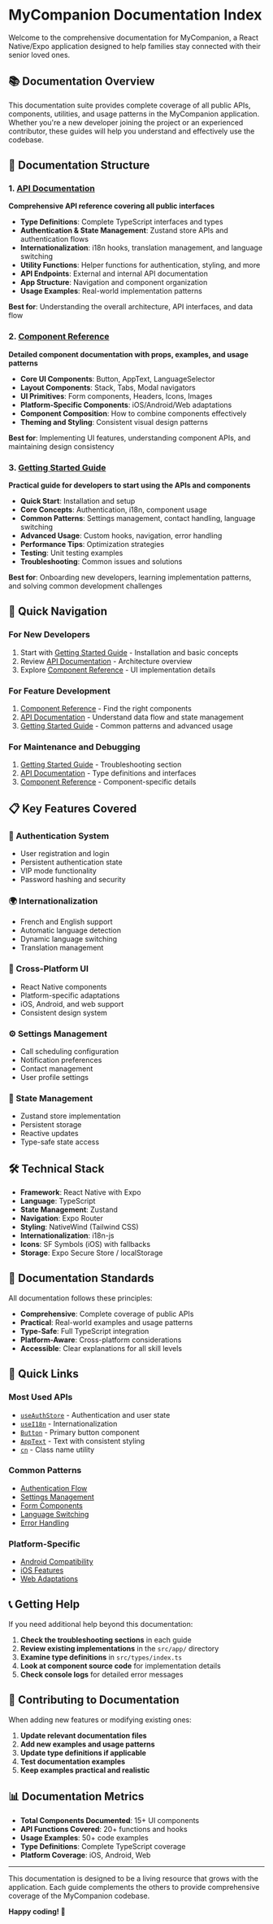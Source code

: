 # MyCompanion Documentation Index

Welcome to the comprehensive documentation for MyCompanion, a React Native/Expo application designed to help families stay connected with their senior loved ones.

## 📚 Documentation Overview

This documentation suite provides complete coverage of all public APIs, components, utilities, and usage patterns in the MyCompanion application. Whether you're a new developer joining the project or an experienced contributor, these guides will help you understand and effectively use the codebase.

## 📖 Documentation Structure

### 1. [API Documentation](./API_DOCUMENTATION.md)
**Comprehensive API reference covering all public interfaces**

- **Type Definitions**: Complete TypeScript interfaces and types
- **Authentication & State Management**: Zustand store APIs and authentication flows
- **Internationalization**: i18n hooks, translation management, and language switching
- **Utility Functions**: Helper functions for authentication, styling, and more
- **API Endpoints**: External and internal API documentation
- **App Structure**: Navigation and component organization
- **Usage Examples**: Real-world implementation patterns

**Best for**: Understanding the overall architecture, API interfaces, and data flow

### 2. [Component Reference](./COMPONENT_REFERENCE.md)
**Detailed component documentation with props, examples, and usage patterns**

- **Core UI Components**: Button, AppText, LanguageSelector
- **Layout Components**: Stack, Tabs, Modal navigators
- **UI Primitives**: Form components, Headers, Icons, Images
- **Platform-Specific Components**: iOS/Android/Web adaptations
- **Component Composition**: How to combine components effectively
- **Theming and Styling**: Consistent visual design patterns

**Best for**: Implementing UI features, understanding component APIs, and maintaining design consistency

### 3. [Getting Started Guide](./GETTING_STARTED.md)
**Practical guide for developers to start using the APIs and components**

- **Quick Start**: Installation and setup
- **Core Concepts**: Authentication, i18n, component usage
- **Common Patterns**: Settings management, contact handling, language switching
- **Advanced Usage**: Custom hooks, navigation, error handling
- **Performance Tips**: Optimization strategies
- **Testing**: Unit testing examples
- **Troubleshooting**: Common issues and solutions

**Best for**: Onboarding new developers, learning implementation patterns, and solving common development challenges

## 🚀 Quick Navigation

### For New Developers
1. Start with [Getting Started Guide](./GETTING_STARTED.md) - Installation and basic concepts
2. Review [API Documentation](./API_DOCUMENTATION.md) - Architecture overview
3. Explore [Component Reference](./COMPONENT_REFERENCE.md) - UI implementation details

### For Feature Development
1. [Component Reference](./COMPONENT_REFERENCE.md) - Find the right components
2. [API Documentation](./API_DOCUMENTATION.md) - Understand data flow and state management
3. [Getting Started Guide](./GETTING_STARTED.md) - Common patterns and advanced usage

### For Maintenance and Debugging
1. [Getting Started Guide](./GETTING_STARTED.md) - Troubleshooting section
2. [API Documentation](./API_DOCUMENTATION.md) - Type definitions and interfaces
3. [Component Reference](./COMPONENT_REFERENCE.md) - Component-specific details

## 📋 Key Features Covered

### 🔐 Authentication System
- User registration and login
- Persistent authentication state
- VIP mode functionality
- Password hashing and security

### 🌍 Internationalization
- French and English support
- Automatic language detection
- Dynamic language switching
- Translation management

### 📱 Cross-Platform UI
- React Native components
- Platform-specific adaptations
- iOS, Android, and web support
- Consistent design system

### ⚙️ Settings Management
- Call scheduling configuration
- Notification preferences
- Contact management
- User profile settings

### 🎯 State Management
- Zustand store implementation
- Persistent storage
- Reactive updates
- Type-safe state access

## 🛠️ Technical Stack

- **Framework**: React Native with Expo
- **Language**: TypeScript
- **State Management**: Zustand
- **Navigation**: Expo Router
- **Styling**: NativeWind (Tailwind CSS)
- **Internationalization**: i18n-js
- **Icons**: SF Symbols (iOS) with fallbacks
- **Storage**: Expo Secure Store / localStorage

## 📝 Documentation Standards

All documentation follows these principles:

- **Comprehensive**: Complete coverage of public APIs
- **Practical**: Real-world examples and usage patterns
- **Type-Safe**: Full TypeScript integration
- **Platform-Aware**: Cross-platform considerations
- **Accessible**: Clear explanations for all skill levels

## 🔗 Quick Links

### Most Used APIs
- [`useAuthStore`](./API_DOCUMENTATION.md#useauthstore-hook) - Authentication and user state
- [`useI18n`](./API_DOCUMENTATION.md#usei18n-hook) - Internationalization
- [`Button`](./COMPONENT_REFERENCE.md#button-component) - Primary button component
- [`AppText`](./COMPONENT_REFERENCE.md#apptext-component) - Text with consistent styling
- [`cn`](./API_DOCUMENTATION.md#cn-function) - Class name utility

### Common Patterns
- [Authentication Flow](./GETTING_STARTED.md#basic-authentication-flow)
- [Settings Management](./GETTING_STARTED.md#settings-management)
- [Form Components](./GETTING_STARTED.md#form-components)
- [Language Switching](./GETTING_STARTED.md#language-switching)
- [Error Handling](./GETTING_STARTED.md#error-handling)

### Platform-Specific
- [Android Compatibility](./COMPONENT_REFERENCE.md#android-compatibility)
- [iOS Features](./COMPONENT_REFERENCE.md#icon-components)
- [Web Adaptations](./COMPONENT_REFERENCE.md#modal-navigator)

## 📞 Getting Help

If you need additional help beyond this documentation:

1. **Check the troubleshooting sections** in each guide
2. **Review existing implementations** in the `src/app/` directory
3. **Examine type definitions** in `src/types/index.ts`
4. **Look at component source code** for implementation details
5. **Check console logs** for detailed error messages

## 🔄 Contributing to Documentation

When adding new features or modifying existing ones:

1. **Update relevant documentation files**
2. **Add new examples and usage patterns**
3. **Update type definitions if applicable**
4. **Test documentation examples**
5. **Keep examples practical and realistic**

## 📊 Documentation Metrics

- **Total Components Documented**: 15+ UI components
- **API Functions Covered**: 20+ functions and hooks
- **Usage Examples**: 50+ code examples
- **Type Definitions**: Complete TypeScript coverage
- **Platform Coverage**: iOS, Android, Web

---

This documentation is designed to be a living resource that grows with the application. Each guide complements the others to provide comprehensive coverage of the MyCompanion codebase.

**Happy coding! 🚀**